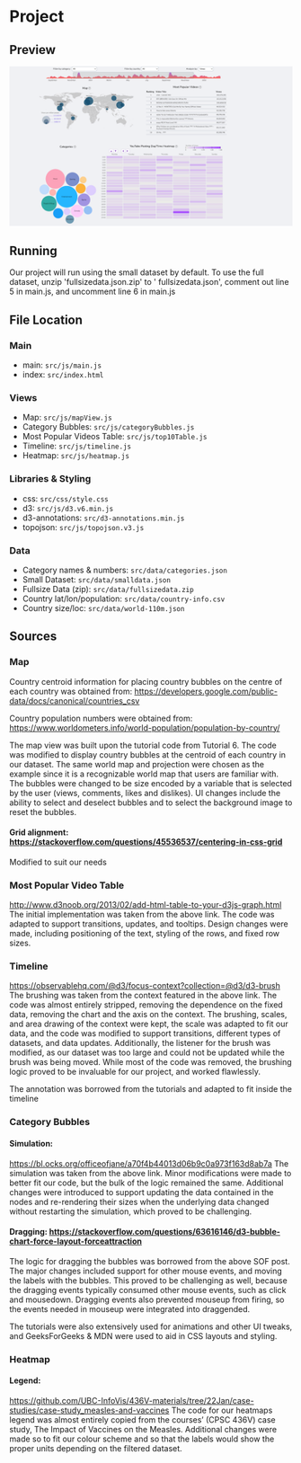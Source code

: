 # Project

## Preview
![Thumbnail](thumbnail.png?raw=true "Youtube Vis Thumbnail")

## Running

Our project will run using the small dataset by default. To use the full dataset, unzip 'fullsizedata.json.zip' to '
fullsizedata.json', comment out line 5 in main.js, and uncomment line 6 in main.js

## File Location

### Main

- main: `src/js/main.js`
- index: `src/index.html`

### Views

- Map: `src/js/mapView.js`
- Category Bubbles: `src/js/categoryBubbles.js`
- Most Popular Videos Table: `src/js/top10Table.js`
- Timeline: `src/js/timeline.js`
- Heatmap: `src/js/heatmap.js`

### Libraries & Styling

- css: `src/css/style.css`
- d3: `src/js/d3.v6.min.js`
- d3-annotations: `src/d3-annotations.min.js`
- topojson: `src/js/topojson.v3.js`

### Data

- Category names & numbers: `src/data/categories.json`
- Small Dataset: `src/data/smalldata.json`
- Fullsize Data (zip): `src/data/fullsizedata.zip`
- Country lat/lon/population: `src/data/country-info.csv`
- Country size/loc: `src/data/world-110m.json`

## Sources

### Map

Country centroid information for placing country bubbles on the centre of each country was obtained
from: https://developers.google.com/public-data/docs/canonical/countries_csv

Country population numbers were obtained from: https://www.worldometers.info/world-population/population-by-country/

The map view was built upon the tutorial code from Tutorial 6. The code was modified to display country bubbles at the
centroid of each country in our dataset. The same world map and projection were chosen as the example since it is a
recognizable world map that users are familiar with. The bubbles were changed to be size encoded by a variable that is
selected by the user (views, comments, likes and dislikes). UI changes include the ability to select and deselect
bubbles and to select the background image to reset the bubbles.

#### Grid alignment: https://stackoverflow.com/questions/45536537/centering-in-css-grid

Modified to suit our needs

### Most Popular Video Table

http://www.d3noob.org/2013/02/add-html-table-to-your-d3js-graph.html
The initial implementation was taken from the above link. The code was adapted to support transitions, updates, and
tooltips. Design changes were made, including positioning of the text, styling of the rows, and fixed row sizes.

### Timeline

https://observablehq.com/@d3/focus-context?collection=@d3/d3-brush
The brushing was taken from the context featured in the above link. The code was almost entirely stripped, removing the
dependence on the fixed data, removing the chart and the axis on the context. The brushing, scales, and area drawing of
the context were kept, the scale was adapted to fit our data, and the code was modified to support transitions,
different types of datasets, and data updates. Additionally, the listener for the brush was modified, as our dataset was
too large and could not be updated while the brush was being moved. While most of the code was removed, the brushing
logic proved to be invaluable for our project, and worked flawlessly.

The annotation was borrowed from the tutorials and adapted to fit inside the timeline

### Category Bubbles

#### Simulation:

https://bl.ocks.org/officeofjane/a70f4b44013d06b9c0a973f163d8ab7a
The simulation was taken from the above link. Minor modifications were made to better fit our code, but the bulk of the
logic remained the same. Additional changes were introduced to support updating the data contained in the nodes and
re-rendering their sizes when the underlying data changed without restarting the simulation, which proved to be
challenging.

#### Dragging: https://stackoverflow.com/questions/63616146/d3-bubble-chart-force-layout-forceattraction

The logic for dragging the bubbles was borrowed from the above SOF post. The major changes included support for other
mouse events, and moving the labels with the bubbles. This proved to be challenging as well, because the dragging events
typically consumed other mouse events, such as click and mousedown. Dragging events also prevented mouseup from firing,
so the events needed in mouseup were integrated into draggended.

The tutorials were also extensively used for animations and other UI tweaks, and GeeksForGeeks & MDN were used to aid in
CSS layouts and styling.

### Heatmap

#### Legend:

https://github.com/UBC-InfoVis/436V-materials/tree/22Jan/case-studies/case-study_measles-and-vaccines
The code for our heatmaps legend was almost entirely copied from the courses’ (CPSC 436V) case study, The Impact of
Vaccines on the Measles. Additional changes were made so to fit our colour scheme and so that the labels would show the
proper units depending on the filtered dataset.
